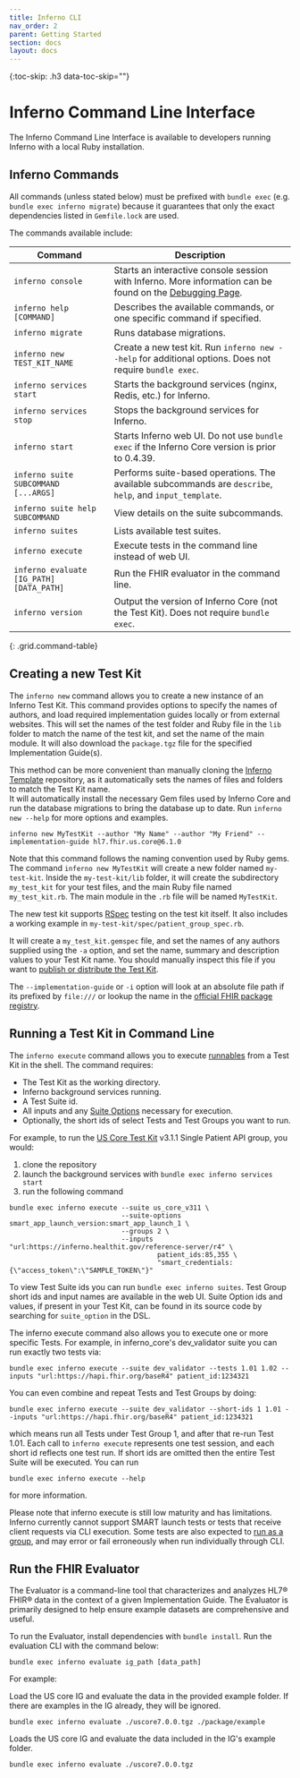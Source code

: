 ```yaml
---
title: Inferno CLI
nav_order: 2
parent: Getting Started
section: docs
layout: docs
---
```

{:toc-skip: .h3 data-toc-skip=""}

# Inferno Command Line Interface

The Inferno Command Line Interface is available to developers running Inferno with a local Ruby installation.

## Inferno Commands

All commands (unless stated below) must be prefixed with `bundle exec` (e.g. `bundle exec inferno migrate`) because
it guarantees that only the exact dependencies listed in `Gemfile.lock` are used.

The commands available include:

| Command      | Description |
|--------------|-------------|
| `inferno console` | Starts an interactive console session with Inferno. More information can be found on the [Debugging Page](debugging.html#interactive-console). |
| `inferno help [COMMAND]` | Describes the available commands, or one specific command if specified. |
| `inferno migrate` | Runs database migrations. |
| `inferno new TEST_KIT_NAME` | Create a new test kit. Run `inferno new --help` for additional options. Does not require `bundle exec`. |
| `inferno services start` | Starts the background services (nginx, Redis, etc.) for Inferno. |
| `inferno services stop` | Stops the background services for Inferno. |
| `inferno start` | Starts Inferno web UI. Do not use `bundle exec` if the Inferno Core version is prior to 0.4.39. |
| `inferno suite SUBCOMMAND [...ARGS]` | Performs suite-based operations. The available subcommands are `describe`, `help`, and `input_template`.|
| `inferno suite help SUBCOMMAND` | View details on the suite subcommands. |
| `inferno suites` | Lists available test suites. |
| `inferno execute` | Execute tests in the command line instead of web UI. |
| `inferno evaluate [IG_PATH] [DATA_PATH]` | Run the FHIR evaluator in the command line. |
| `inferno version` | Output the version of Inferno Core (not the Test Kit). Does not require `bundle exec`. |
{: .grid.command-table}

## Creating a new Test Kit

The `inferno new` command allows you to create a new instance of an Inferno Test
Kit. This command provides options to specify the names of authors, and load
required implementation guides locally or from external websites. This will set
the names of the test folder and Ruby file in the `lib` folder to match the name
of the test kit, and set the name of the main module. It will also download
the `package.tgz` file for the specified Implementation Guide(s).

This method can be more convenient than manually cloning the
[Inferno Template](https://github.com/inferno-framework/inferno-template) repository, as it automatically sets the names of files and folders to match the Test Kit name.  
It will automatically install the necessary Gem files used by Inferno Core and run the
database migrations to bring the database up to date. Run `inferno new --help` for more
options and examples.

```
inferno new MyTestKit --author "My Name" --author "My Friend" --implementation-guide hl7.fhir.us.core@6.1.0
```

Note that this command follows the naming convention used by Ruby gems. The command
`inferno new MyTestKit` will create a new folder named `my-test-kit`. Inside the 
`my-test-kit/lib` folder, it will create the subdirectory `my_test_kit` for your test files, 
and the main Ruby file named `my_test_kit.rb`. The main module in the `.rb` file will be named `MyTestKit`.

The new test kit supports [RSpec](https://rspec.info/) testing on the test kit itself. It also includes a working example in `my-test-kit/spec/patient_group_spec.rb`.

It will create a `my_test_kit.gemspec` file, and set the names of any authors supplied 
using the `-a` option, and set the name, summary and description values to your Test Kit name. 
You should manually inspect this file if you want to [publish or distribute the Test Kit](/docs/distributing-tests.html).


The `--implementation-guide` or `-i` option will look at an absolute file path if its prefixed by `file:///` or lookup the name in the [official FHIR package registry](https://packages.fhir.org/).

## Running a Test Kit in Command Line

The `inferno execute` command allows you to execute [runnables](https://inferno-framework.github.io/docs/writing-tests/#test-suite-structure)
from a Test Kit in the shell. The command requires:
 - The Test Kit as the working directory.
 - Inferno background services running.
 - A Test Suite id.
 - All inputs and any [Suite Options](https://inferno-framework.github.io/docs/advanced-test-features/test-configuration.html#suite-options) necessary for execution.
 - Optionally, the short ids of select Tests and Test Groups you want to run.


For example, to run the [US Core Test Kit](https://github.com/inferno-framework/us-core-test-kit)
v3.1.1 Single Patient API group, you would:

1. clone the repository
2. launch the background services with `bundle exec inferno services start`
3. run the following command

```
bundle exec inferno execute --suite us_core_v311 \
                            --suite-options smart_app_launch_version:smart_app_launch_1 \
                            --groups 2 \
                            --inputs "url:https://inferno.healthit.gov/reference-server/r4" \
                                     patient_ids:85,355 \
                                     "smart_credentials:{\"access_token\":\"SAMPLE_TOKEN\"}"
```

To view Test Suite ids you can run `bundle exec inferno suites`. Test Group short ids
and input names are available in the web UI. Suite Option ids and values, if present
in your Test Kit, can be found in its source code by searching for `suite_option` in the DSL.

The inferno execute command also allows you to execute one or more specific Tests.
For example, in inferno_core's dev_validator suite you can run exactly two tests via:

```
bundle exec inferno execute --suite dev_validator --tests 1.01 1.02 --inputs "url:https://hapi.fhir.org/baseR4" patient_id:1234321
```

You can even combine and repeat Tests and Test Groups by doing:

```
bundle exec inferno execute --suite dev_validator --short-ids 1 1.01 --inputs "url:https://hapi.fhir.org/baseR4" patient_id:1234321
```

which means run all Tests under Test Group 1, and after that re-run Test 1.01. Each
call to `inferno execute` represents one test session, and each short id reflects
one test run. If short ids are omitted then the entire Test Suite will be executed.
You can run

```
bundle exec inferno execute --help
```

for more information.

Please note that inferno execute is still low maturity and has limitations. Inferno
currently cannot support SMART launch tests or tests that receive client requests
via CLI execution. Some tests are also expected to [run as a group](https://inferno-framework.github.io/docs/writing-tests/properties.html#run-as-group),
and may error or fail erroneously when run individually through CLI.

## Run the FHIR Evaluator

The Evaluator is a command-line tool that characterizes and analyzes HL7® FHIR® data in the context of a given Implementation Guide. The Evaluator is primarily designed to help ensure example datasets are comprehensive and useful.

To run the Evaluator, install dependencies with `bundle install`. Run the evaluation CLI with the command below:

```
bundle exec inferno evaluate ig_path [data_path]
```

For example:

Load the US core IG and evaluate the data in the provided example folder. If there are examples in the IG already, they will be ignored.

```
bundle exec inferno evaluate ./uscore7.0.0.tgz ./package/example
```

Loads the US core IG and evaluate the data included in the IG's example folder.

```
bundle exec inferno evaluate ./uscore7.0.0.tgz
```